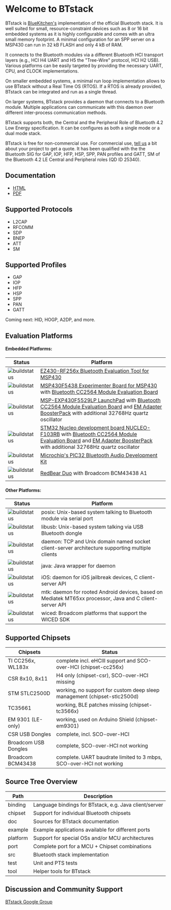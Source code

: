 # Welcome to BTstack

BTstack is [BlueKitchen's](http://bluekitchen-gmbh.com) implementation of the official Bluetooth stack. 
It is well suited for small, resource-constraint devices 
such as 8 or 16 bit embedded systems as it is highly configurable and comes with an ultra small memory footprint. 
A minimal configuration for an SPP server on a MSP430 can run in 32 kB FLASH and only 4 kB of RAM.

It connects to the Bluetooth modules via a different Bluetooth HCI transport layers (e.g., HCI H4 UART and 
H5 the "Tree-Wire" protocol, HCI H2 USB). Various platforms can be easily targeted by providing the necessary 
UART, CPU, and CLOCK implementations. 

On smaller embedded systems, a minimal run loop implementation allows to use BTstack without a Real Time OS (RTOS). 
If a RTOS is already provided, BTstack can be integrated and run as a single thread. 

On larger systems, BTstack provides a daemon that connects to a Bluetooth module. 
Multiple applications can communicate with this daemon over different inter-process communication methods.

BTstack supports both, the Central and the Peripheral Role of Bluetooth 4.2 Low Energy specification. 
It can be configures as both a single mode or a dual mode stack.

BTstack is free for non-commercial use. For commercial use, <a href="mailto:contact@bluekitchen-gmbh.com">tell us</a> 
a bit about your project to get a quote.
It has been qualified with the the Bluetooth SIG for GAP, IOP, HFP, HSP, SPP, PAN profiles and 
GATT, SM of the Bluetooth 4.2 LE Central and Peripheral roles (QD ID 25340).

## Documentation
- [HTML](http://bluekitchen-gmbh.com/btstack/)
- [PDF](http://bluekitchen-gmbh.com/btstack.pdf)

## Supported Protocols
* L2CAP            
* RFCOMM           
* SDP              
* BNEP             
* ATT              
* SM      


## Supported Profiles
* GAP              
* IOP              
* HFP
* HSP
* SPP              
* PAN              
* GATT             

Coming next: HID, HOGP, A2DP, and more.

## Evaluation Platforms

#### Embedded Platforms:      
Status               | Platform
--------------       | ------ 
![buildstatus](http://buildbot.bluekitchen-gmbh.com/btstack/badge.png?builder=port-ez430-rf2560-develop) | [EZ430-RF256x Bluetooth Evaluation Tool for MSP430](http://www.ti.com/tool/ez430-rf256x)  
![buildstatus](http://buildbot.bluekitchen-gmbh.com/btstack/badge.png?builder=port-msp-exp430f5438-cc2564b-develop) | [MSP430F5438 Experimenter Board for MSP430](http://www.ti.com/tool/msp-exp430f5438) with [Bluetooth CC2564 Module Evaluation Board](http://www.ti.com/tool/cc2564modnem) 
![buildstatus](http://buildbot.bluekitchen-gmbh.com/btstack/badge.png?builder=port-msp430f5229lp-cc2564b-develop) | [MSP-EXP430F5529LP LaunchPad](http://www.ti.com/ww/en/launchpad/launchpads-msp430-msp-exp430f5529lp.html#tabs) with [Bluetooth CC2564 Module Evaluation Board](http://www.ti.com/tool/cc2564modnem) and [EM Adapter BoosterPack](http://www.ti.com/tool/boost-ccemadapter) with additional 32768Hz quartz oscillator   
![buildstatus](http://buildbot.bluekitchen-gmbh.com/btstack/badge.png?builder=port-stm32-f103rb-nucleo-develop) | [STM32 Nucleo development board NUCLEO-F103RB](http://www.st.com/web/catalog/tools/FM116/SC959/SS1532/LN1847/PF259875) with [Bluetooth CC2564 Module Evaluation Board](http://www.ti.com/tool/cc2564modnem) and [EM Adapter BoosterPack](http://www.ti.com/tool/boost-ccemadapter) with additional 32768Hz quartz oscillator
![buildstatus](http://buildbot.bluekitchen-gmbh.com/btstack/badge.png?builder=port-pic32-harmony-develop) | [Microchip's PIC32 Bluetooth Audio Development Kit](http://www.microchip.com/Developmenttools/ProductDetails.aspx?PartNO=DV320032)  
![buildstatus](http://buildbot.bluekitchen-gmbh.com/btstack/badge.png?builder=port-wiced-develop) | [RedBear Duo](https://github.com/redbear/WICED-SDK) with Broadcom BCM43438 A1 


#### Other Platforms:     
Status               | Platform
--------------       | ------ 
![buildstatus](http://buildbot.bluekitchen-gmbh.com/btstack/badge.png?builder=port-posix-stlc2500d-develop)| posix: Unix-based system talking to Bluetooth module via serial port   
![buildstatus](http://buildbot.bluekitchen-gmbh.com/btstack/badge.png?builder=port-libusb-develop)| libusb: Unix-based system talking via USB Bluetooth dongle
![buildstatus](http://buildbot.bluekitchen-gmbh.com/btstack/badge.png?builder=port-daemon)| daemon: TCP and Unix domain named socket client-server architecture supporting multiple clients
![buildstatus](http://buildbot.bluekitchen-gmbh.com/btstack/badge.png?builder=java-develop)| java: Java wrapper for daemon 
![buildstatus](http://buildbot.bluekitchen-gmbh.com/btstack/badge.png?builder=port-ios-develop)| iOS: daemon for iOS jailbreak devices, C client-server API
![buildstatus](http://buildbot.bluekitchen-gmbh.com/btstack/badge.png?builder=port-mtk-develop)| mtk: daemon for rooted Android devices, based on Mediatek MT65xx processor, Java and C client-server API
![buildstatus](http://buildbot.bluekitchen-gmbh.com/btstack/badge.png?builder=port-wiced-develop) | wiced: Broadcom platforms that support the WICED SDK

## Supported Chipsets
Chipsets             | Status
--------------       | ------ 
TI CC256x, WL183x    | complete incl. eHCIll support and SCO-over-HCI (chipset-cc256x)
CSR 8x10, 8x11       | H4 only (chipset-csr), SCO-over-HCI missing
STM STLC2500D        | working, no support for custom deep sleep management (chipset-stlc2500d)
TC35661              | working, BLE patches missing (chipset-tc3566x)
EM 9301 (LE-only)    | working, used on Arduino Shield (chipset-em9301)
CSR USB Dongles      | complete, incl. SCO-over-HCI 
Broadcom USB Dongles | complete, SCO-over-HCI not working
Broadcom BCM43438    | complete. UART baudrate limited to 3 mbps, SCO-over-HCI not working

## Source Tree Overview
Path				| Description
--------------------|---------------
binding	            | Language bindings for BTstack, e.g. Java client/server
chipset             | Support for individual Bluetooth chipsets
doc                 | Sources for BTstack documentation
example             | Example applications available for different ports
platform            | Support for special OSs and/or MCU architectures
port                | Complete port for a MCU + Chipset combinations
src                 | Bluetooth stack implementation
test                | Unit and PTS tests
tool                | Helper tools for BTstack

## Discussion and Community Support
[BTstack Google Group](http://groups.google.com/group/btstack-dev)
